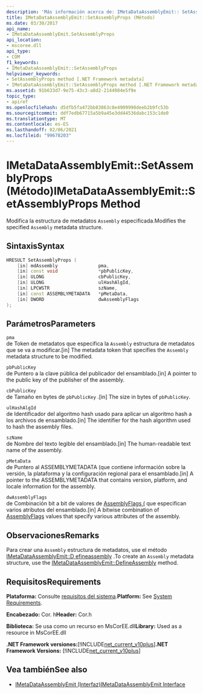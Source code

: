 ```yaml
---
description: 'Más información acerca de: IMetaDataAssemblyEmit:: SetAssemblyProps ((método)'
title: IMetaDataAssemblyEmit::SetAssemblyProps (Método)
ms.date: 03/30/2017
api_name:
- IMetaDataAssemblyEmit.SetAssemblyProps
api_location:
- mscoree.dll
api_type:
- COM
f1_keywords:
- IMetaDataAssemblyEmit::SetAssemblyProps
helpviewer_keywords:
- SetAssemblyProps method [.NET Framework metadata]
- IMetaDataAssemblyEmit::SetAssemblyProps method [.NET Framework metadata]
ms.assetid: 91b633d7-9e75-43c3-a8d2-2144984e5f9e
topic_type:
- apiref
ms.openlocfilehash: d5dfb5fa472bb83863c8e4909998deeb2b9fc53b
ms.sourcegitcommit: ddf7edb67715a5b9a45e3dd44536dabc153c1de0
ms.translationtype: MT
ms.contentlocale: es-ES
ms.lasthandoff: 02/06/2021
ms.locfileid: "99678203"
---
```

# <a name="imetadataassemblyemitsetassemblyprops-method"></a><span data-ttu-id="74855-103">IMetaDataAssemblyEmit::SetAssemblyProps (Método)</span><span class="sxs-lookup"><span data-stu-id="74855-103">IMetaDataAssemblyEmit::SetAssemblyProps Method</span></span>

<span data-ttu-id="74855-104">Modifica la estructura de metadatos `Assembly` especificada.</span><span class="sxs-lookup"><span data-stu-id="74855-104">Modifies the specified `Assembly` metadata structure.</span></span>  
  
## <a name="syntax"></a><span data-ttu-id="74855-105">Sintaxis</span><span class="sxs-lookup"><span data-stu-id="74855-105">Syntax</span></span>  
  
```cpp  
HRESULT SetAssemblyProps (  
    [in] mdAssembly               pma,  
    [in] const void               *pbPublicKey,  
    [in] ULONG                    cbPublicKey,  
    [in] ULONG                    ulHashAlgId,  
    [in] LPCWSTR                  szName,  
    [in] const ASSEMBLYMETADATA   *pMetaData,  
    [in] DWORD                    dwAssemblyFlags  
);  
```  
  
## <a name="parameters"></a><span data-ttu-id="74855-106">Parámetros</span><span class="sxs-lookup"><span data-stu-id="74855-106">Parameters</span></span>  

 `pma`  
 <span data-ttu-id="74855-107">de Token de metadatos que especifica la `Assembly` estructura de metadatos que se va a modificar.</span><span class="sxs-lookup"><span data-stu-id="74855-107">[in] The metadata token that specifies the `Assembly` metadata structure to be modified.</span></span>  
  
 `pbPublicKey`  
 <span data-ttu-id="74855-108">de Puntero a la clave pública del publicador del ensamblado.</span><span class="sxs-lookup"><span data-stu-id="74855-108">[in] A pointer to the public key of the publisher of the assembly.</span></span>  
  
 `cbPublicKey`  
 <span data-ttu-id="74855-109">de Tamaño en bytes de `pbPublicKey` .</span><span class="sxs-lookup"><span data-stu-id="74855-109">[in] The size in bytes of `pbPublicKey`.</span></span>  
  
 `ulHashAlgId`  
 <span data-ttu-id="74855-110">de Identificador del algoritmo hash usado para aplicar un algoritmo hash a los archivos de ensamblado.</span><span class="sxs-lookup"><span data-stu-id="74855-110">[in] The identifier for the hash algorithm used to hash the assembly files.</span></span>  
  
 `szName`  
 <span data-ttu-id="74855-111">de Nombre del texto legible del ensamblado.</span><span class="sxs-lookup"><span data-stu-id="74855-111">[in] The human-readable text name of the assembly.</span></span>  
  
 `pMetaData`  
 <span data-ttu-id="74855-112">de Puntero al ASSEMBLYMETADATA (que contiene información sobre la versión, la plataforma y la configuración regional para el ensamblado.</span><span class="sxs-lookup"><span data-stu-id="74855-112">[in] A pointer to the ASSEMBLYMETADATA that contains version, platform, and locale information for the assembly.</span></span>  
  
 `dwAssemblyFlags`  
 <span data-ttu-id="74855-113">de Combinación bit a bit de valores de [AssemblyFlags (](assemblyflags-enumeration.md) que especifican varios atributos del ensamblado.</span><span class="sxs-lookup"><span data-stu-id="74855-113">[in] A bitwise combination of [AssemblyFlags](assemblyflags-enumeration.md) values that specify various attributes of the assembly.</span></span>  
  
## <a name="remarks"></a><span data-ttu-id="74855-114">Observaciones</span><span class="sxs-lookup"><span data-stu-id="74855-114">Remarks</span></span>  

 <span data-ttu-id="74855-115">Para crear una `Assembly` estructura de metadatos, use el método [IMetaDataAssemblyEmit::D efineassembly](imetadataassemblyemit-defineassembly-method.md) .</span><span class="sxs-lookup"><span data-stu-id="74855-115">To create an `Assembly` metadata structure, use the [IMetaDataAssemblyEmit::DefineAssembly](imetadataassemblyemit-defineassembly-method.md) method.</span></span>  
  
## <a name="requirements"></a><span data-ttu-id="74855-116">Requisitos</span><span class="sxs-lookup"><span data-stu-id="74855-116">Requirements</span></span>  

 <span data-ttu-id="74855-117">**Plataforma:** Consulte [requisitos del sistema](../../get-started/system-requirements.md).</span><span class="sxs-lookup"><span data-stu-id="74855-117">**Platform:** See [System Requirements](../../get-started/system-requirements.md).</span></span>  
  
 <span data-ttu-id="74855-118">**Encabezado:** Cor. h</span><span class="sxs-lookup"><span data-stu-id="74855-118">**Header:** Cor.h</span></span>  
  
 <span data-ttu-id="74855-119">**Biblioteca:** Se usa como un recurso en MsCorEE.dll</span><span class="sxs-lookup"><span data-stu-id="74855-119">**Library:** Used as a resource in MsCorEE.dll</span></span>  
  
 <span data-ttu-id="74855-120">**.NET Framework versiones:**[!INCLUDE[net_current_v10plus](../../../../includes/net-current-v10plus-md.md)]</span><span class="sxs-lookup"><span data-stu-id="74855-120">**.NET Framework Versions:** [!INCLUDE[net_current_v10plus](../../../../includes/net-current-v10plus-md.md)]</span></span>  
  
## <a name="see-also"></a><span data-ttu-id="74855-121">Vea también</span><span class="sxs-lookup"><span data-stu-id="74855-121">See also</span></span>

- [<span data-ttu-id="74855-122">IMetaDataAssemblyEmit (Interfaz)</span><span class="sxs-lookup"><span data-stu-id="74855-122">IMetaDataAssemblyEmit Interface</span></span>](imetadataassemblyemit-interface.md)
